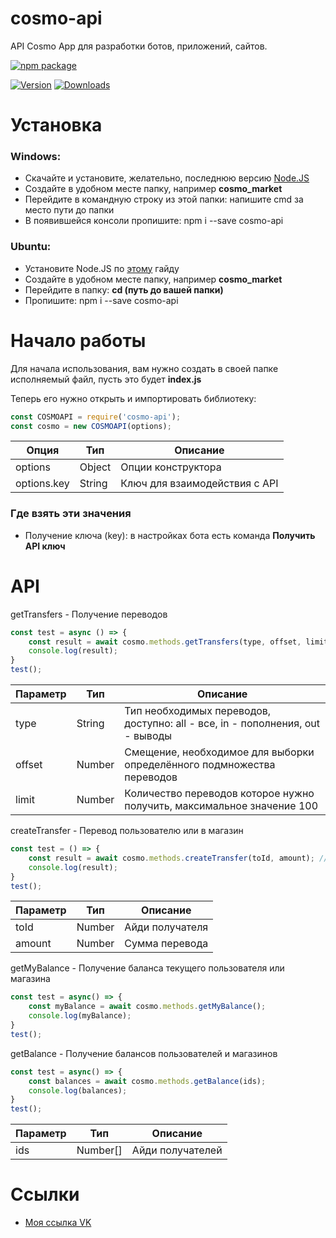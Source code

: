 # cosmo-api
API Cosmo App для разработки ботов, приложений, сайтов.

[![npm package](https://nodei.co/npm/cosmo-api.png?downloads=true&downloadRank=true&stars=true)](https://nodei.co/npm/cosmo-api/)
<p>
<a href="https://www.npmjs.com/package/cosmo-api"><img src="https://img.shields.io/npm/v/cosmo-api.svg" alt="Version"></a>
<a href="https://www.npmjs.com/package/cosmo-api"><img src="https://img.shields.io/npm/dt/cosmo-api.svg" alt="Downloads"></a>
</p>

# Установка
### Windows:
* Скачайте и установите, желательно, последнюю версию [Node.JS](https://nodejs.org/en/download/)
* Создайте в удобном месте папку, например **cosmo_market**
* Перейдите в командную строку из этой папки: напишите cmd за место пути до папки
* В появившейся консоли пропишите: npm i --save cosmo-api

### Ubuntu:
* Установите Node.JS по [этому](https://www.digitalocean.com/community/tutorials/node-js-ubuntu-16-04-ru) гайду
* Создайте в удобном месте папку, например **cosmo_market**
* Перейдите в папку: **cd (путь до вашей папки)**
* Пропишите: npm i --save cosmo-api

# Начало работы
Для начала использования, вам нужно создать в своей папке исполняемый файл, пусть это будет **index.js**

Теперь его нужно открыть и импортировать библиотеку:
```js
const COSMOAPI = require('cosmo-api');
const cosmo = new COSMOAPI(options);
```

|Опция|Тип|Описание|
|-|-|-|
|options|Object|Опции конструктора|
|options.key|String|Ключ для взаимодействия с API|

### Где взять эти значения
* Получение ключа (key): в настройках бота есть команда **Получить API ключ**

# API

getTransfers - Получение переводов

```js
const test = async () => {
    const result = await cosmo.methods.getTransfers(type, offset, limit);
    console.log(result);
}
test();
```

|Параметр|Тип|Описание|
|-|-|-|
|type|String|Тип необходимых переводов, доступно: all - все, in - пополнения, out - выводы|
|offset|Number|Смещение, необходимое для выборки определённого подмножества переводов|
|limit|Number|Количество переводов которое нужно получить, максимальное значение 100|

createTransfer - Перевод пользователю или в магазин

```js
const test = () => {
    const result = await cosmo.methods.createTransfer(toId, amount); // 1 коин = 1.00 ед.
    console.log(result);
}
test();
```

|Параметр|Тип|Описание|
|-|-|-|
|toId|Number|Айди получателя|
|amount|Number|Сумма перевода|

getMyBalance - Получение баланса текущего пользователя или магазина

```js
const test = async() => {
    const myBalance = await cosmo.methods.getMyBalance();
    console.log(myBalance);
}
test();
```

getBalance - Получение балансов пользователей и магазинов

```js
const test = async() => {
    const balances = await cosmo.methods.getBalance(ids);
    console.log(balances);
}
test();
```

|Параметр|Тип|Описание|
|-|-|-|
|ids|Number[]|Айди получателей|

# Ссылки
* [Моя ссылка VK](https://vk.com/black_raison_d.etre)